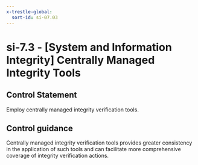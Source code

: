```yaml
---
x-trestle-global:
  sort-id: si-07.03
---
```


# si-7.3 - \[System and Information Integrity\] Centrally Managed Integrity Tools

## Control Statement

Employ centrally managed integrity verification tools.

## Control guidance

Centrally managed integrity verification tools provides greater consistency in the application of such tools and can facilitate more comprehensive coverage of integrity verification actions.
